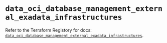# `data_oci_database_management_external_exadata_infrastructures`

Refer to the Terraform Registory for docs: [`data_oci_database_management_external_exadata_infrastructures`](https://registry.terraform.io/providers/oracle/oci/6.18.0/docs/data-sources/database_management_external_exadata_infrastructures).
